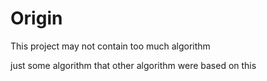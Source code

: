 # Origin

This project may not contain too much algorithm

just some algorithm that other algorithm were based on this

